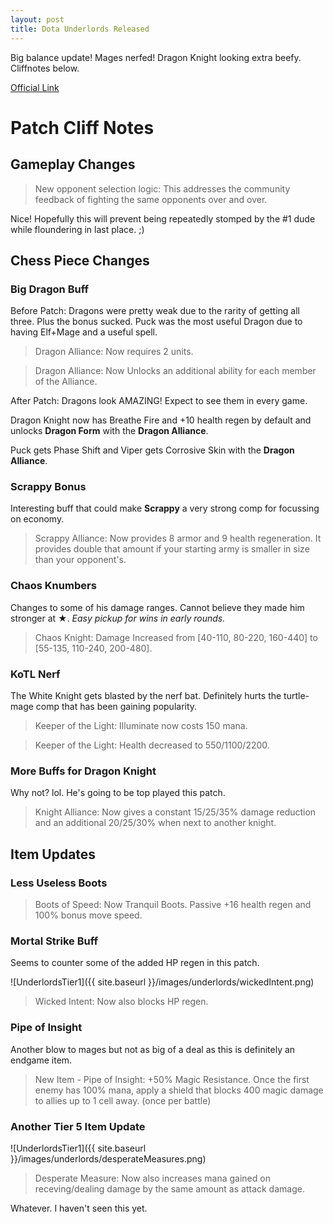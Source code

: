 ```yaml
---
layout: post
title: Dota Underlords Released
---
```


Big balance update! Mages nerfed! Dragon Knight looking extra beefy. Cliffnotes below.

[Official Link](https://underlords.com/updates)

# Patch Cliff Notes

## Gameplay Changes

> New opponent selection logic: This addresses the community feedback of fighting the same opponents over and over.

Nice! Hopefully this will prevent being repeatedly stomped by the #1 dude while floundering in last place. ;)

## Chess Piece Changes

### Big Dragon Buff

Before Patch: Dragons were pretty weak due to the rarity of getting all three. Plus the bonus sucked. Puck was the most useful Dragon due to having Elf+Mage and a useful spell.

> Dragon Alliance: Now requires 2 units.

> Dragon Alliance: Now Unlocks an additional ability for each member of the Alliance.

After Patch: Dragons look AMAZING! Expect to see them in every game. 

Dragon Knight now has Breathe Fire and +10 health regen by default and unlocks **Dragon Form** with the **Dragon Alliance**.

Puck gets Phase Shift and Viper gets Corrosive Skin with the **Dragon Alliance**.

### Scrappy Bonus

Interesting buff that could make **Scrappy** a very strong comp for focussing on economy. 

> Scrappy Alliance: Now provides 8 armor and 9 health regeneration. It provides double that amount if your starting army is smaller in size than your opponent's.

### Chaos Knumbers

Changes to some of his damage ranges. Cannot believe they made him stronger at ★. *Easy pickup for wins in early rounds.*

> Chaos Knight: Damage Increased from [40-110, 80-220, 160-440] to [55-135, 110-240, 200-480].


### KoTL Nerf

The White Knight gets blasted by the nerf bat. Definitely hurts the turtle-mage comp that has been gaining popularity. 

>Keeper of the Light: Illuminate now costs 150 mana.

>Keeper of the Light: Health decreased to 550/1100/2200.

### More Buffs for Dragon Knight

Why not? lol. He's going to be top played this patch.

> Knight Alliance: Now gives a constant 15/25/35% damage reduction and an additional 20/25/30% when next to another knight.

## Item Updates


### Less Useless Boots

>Boots of Speed: Now Tranquil Boots. Passive +16 health regen and 100% bonus move speed.

### Mortal Strike Buff

Seems to counter some of the added HP regen in this patch.

![UnderlordsTier1]({{ site.baseurl }}/images/underlords/wickedIntent.png)

> Wicked Intent: Now also blocks HP regen.

### Pipe of Insight

Another blow to mages but not as big of a deal as this is definitely an endgame item. 

> New Item - Pipe of Insight: +50% Magic Resistance. Once the first enemy has 100% mana, apply a shield that blocks 400 magic damage to allies up to 1 cell away. (once per battle)

### Another Tier 5 Item Update

![UnderlordsTier1]({{ site.baseurl }}/images/underlords/desperateMeasures.png)

> Desperate Measure: Now also increases mana gained on receving/dealing damage by the same amount as attack damage.

Whatever. I haven't seen this yet.

